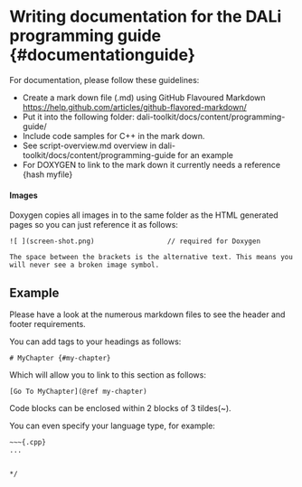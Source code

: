 <!--
/**-->

# Writing documentation for the DALi programming guide  {#documentationguide}

For documentation, please follow these guidelines:

 - Create a mark down file (.md) using GitHub Flavoured Markdown https://help.github.com/articles/github-flavored-markdown/
 - Put it into the following folder: dali-toolkit/docs/content/programming-guide/
 - Include code samples for C++ in the mark down.
 - See script-overview.md overview in dali-toolkit/docs/content/programming-guide for an example
 - For DOXYGEN to link to the mark down it currently needs a reference {hash myfile}
  

#### Images
 Doxygen copies all images in to the same folder as the HTML generated pages so you can just reference it as follows:

 ~~~
![ ](screen-shot.png)                  // required for Doxygen

The space between the brackets is the alternative text. This means you will never see a broken image symbol.
~~~
  
## Example

Please have a look at the numerous markdown files to see the header and footer requirements.

You can add tags to your headings as follows:
~~~{.md}
# MyChapter {#my-chapter}
~~~
Which will allow you to link to this section as follows:
~~~{.md}
[Go To MyChapter](@ref my-chapter)
~~~

Code blocks can be enclosed within 2 blocks of 3 tildes(~).

You can even specify your language type, for example:
~~~{.md}
~~~{.cpp}
...


*/
